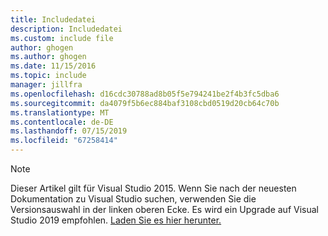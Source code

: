 ```yaml
---
title: Includedatei
description: Includedatei
ms.custom: include file
author: ghogen
ms.author: ghogen
ms.date: 11/15/2016
ms.topic: include
manager: jillfra
ms.openlocfilehash: d16cdc30788ad8b05f5e794241be2f4b3fc5dba6
ms.sourcegitcommit: da4079f5b6ec884baf3108cbd0519d20cb64c70b
ms.translationtype: MT
ms.contentlocale: de-DE
ms.lasthandoff: 07/15/2019
ms.locfileid: "67258414"
---
```

> [!Note]
> Dieser Artikel gilt für Visual Studio 2015. Wenn Sie nach der neuesten Dokumentation zu Visual Studio suchen, verwenden Sie die Versionsauswahl in der linken oberen Ecke. Es wird ein Upgrade auf Visual Studio 2019 empfohlen. [Laden Sie es hier herunter.](https://visualstudio.microsoft.com/downloads/?utm_medium=microsoft&utm_source=docs.microsoft.com&utm_campaign=inline+link&utm_content=download+vs2019)
